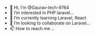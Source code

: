 - 👋 Hi, I’m @Gaurav-tech-9764
- 👀 I’m interested in PHP laravel...
- 🌱 I’m currently learning Laravel, React
- 💞️ I’m looking to collaborate on Laravel...
- 📫 How to reach me ...

<!---
Gaurav-tech-9764/Gaurav-tech-9764 is a ✨ special ✨ repository because its `README.md` (this file) appears on your GitHub profile.
You can click the Preview link to take a look at your changes.
--->
